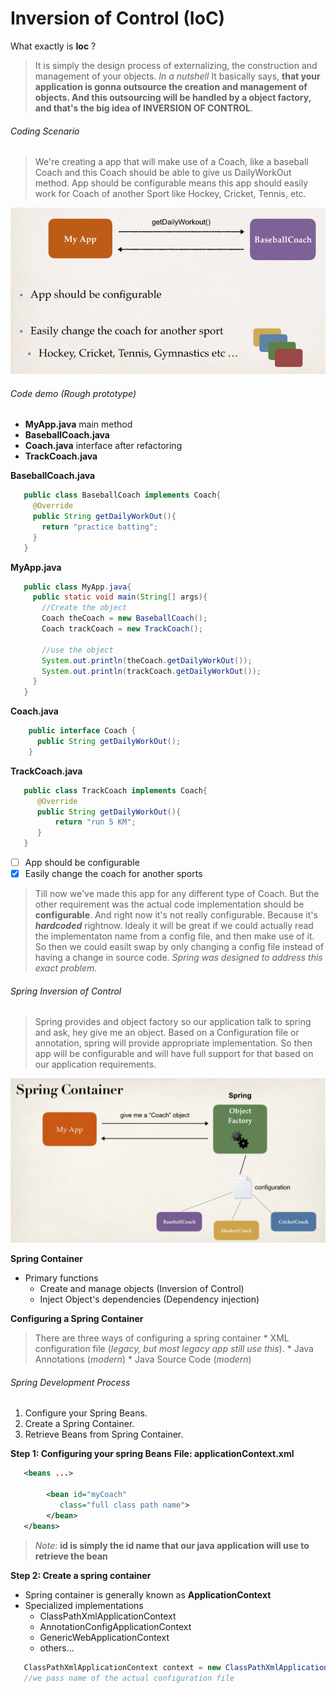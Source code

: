 # Inversion of Control (IoC)
  What exactly is **Ioc** ?
  > It is simply the design process of externalizing, the construction and management of your objects.
  > *In a nutshell* It basically says, **that your application is gonna outsource the creation and management of objects. And this outsourcing will be handled by a object factory, and that's the big idea of INVERSION OF CONTROL**.

  ###### Coding Scenario
   > We're creating a app that will make use of a Coach, like a baseball Coach and this Coach should be able to give us DailyWorkOut method.
   > App should be configurable means this app should easily work for Coach of another Sport like Hockey, Cricket, Tennis, etc.
   
   ![IoC coding scenario](images/IoC_01.jpg)
  
  ###### Code demo (Rough prototype)
   * **MyApp.java** main method
   * **BaseballCoach.java**
   * **Coach.java** interface after refactoring
   * **TrackCoach.java**
   
   **BaseballCoach.java**
   ```Java
      public class BaseballCoach implements Coach{
        @Override
        public String getDailyWorkOut(){
          return "practice batting";
        }
      }
   ```
    
   **MyApp.java**
   ```Java
      public class MyApp.java{
        public static void main(String[] args){
          //Create the object
          Coach theCoach = new BaseballCoach();
          Coach trackCoach = new TrackCoach();
          
          //use the object
          System.out.println(theCoach.getDailyWorkOut());
          System.out.println(trackCoach.getDailyWorkOut());
        }
      }
   ```
   
  **Coach.java**
  ```Java
      public interface Coach {
        public String getDailyWorkOut();
      }
  ```
  
  **TrackCoach.java**
  ```Java
     public class TrackCoach implements Coach{
        @Override
        public String getDailyWorkOut(){
            return "run 5 KM";
        }
     }
  ```
  
  - [ ] App should be configurable
  - [x] Easily change the coach for another sports
  
  > Till now we've made this app for any different type of Coach.
  > But the other requirement was the actual code implementation should be **configurable**. And right now it's not really configurable. Because it's ***hardcoded*** rightnow.
  > Idealy it will be great if we could actually read the implementaton name from a config file, and then make use of it. So then we could easilt swap by only changing a config file instead of having a change in source code.
  > *Spring was designed to address this exact problem.*


###### Spring Inversion of Control
  > Spring provides and object factory so our application talk to spring and ask, hey give me an object.
  > Based on a Configuration file or annotation, spring will provide appropriate implementation.
  > So then app will be configurable and will have full support for that based on our application requirements.
  
  ![IoC coding scenario spring container](images/IoC_02.jpg)
  
  **Spring Container**
  * Primary functions
    * Create and manage objects (Inversion of Control)
    * Inject Object's dependencies (Dependency injection)
    
  **Configuring a Spring Container**
  > There are three ways of configuring a spring container
    * XML configuration file (*legacy, but most legacy app still use this*).
    * Java Annotations (*modern*)
    * Java Source Code (*modern*)
    
  
###### Spring Development Process
  
  1. Configure your Spring Beans.
  2. Create a Spring Container.
  3. Retrieve Beans from Spring Container.
  
  **Step 1: Configuring your spring Beans**
    **File: applicationContext.xml**
   ```Xml
      <beans ...>
            
           <bean id="myCoach"
              class="full class path name">
           </bean>
      </beans>
   ```
   
   > *Note*: **id is simply the id name that our java application will use to retrieve the bean**
   
  **Step 2: Create a spring container**
   * Spring container is generally known as **ApplicationContext**
   * Specialized implementations
     * ClassPathXmlApplicationContext
     * AnnotationConfigApplicationContext
     * GenericWebApplicationContext
     * others...
      
   ```Java
      ClassPathXmlApplicationContext context = new ClassPathXmlApplicationContext("applicationContext.xml");
      //we pass name of the actual configuration file
   ```
